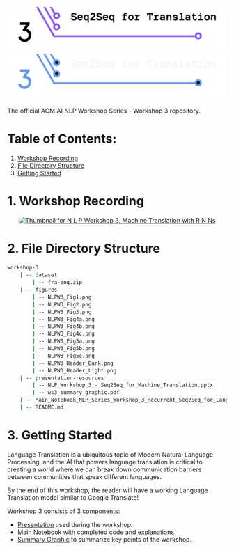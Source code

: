 ![Header for Workshop 3: Seq 2 Seq for Translation](./figures/NLPW3_Header_Light.png#gh-light-mode-only)
![Header for Workshop 3: Seq 2 Seq for Translation](./figures/NLPW3_Header_Dark.png#gh-dark-mode-only)

The official ACM AI NLP Workshop Series - Workshop 3 repository.

# Table of Contents:

<div class="alert alert-block alert-info">
<ol>
    <li><a href="#1-workshop-recording">Workshop Recording</a></li>
    <li><a href="#2-file-directory-structure">File Directory Structure</a></li>
    <li><a href="#3-getting-started">Getting Started</a></li>
</ul>
</div>

# 1. Workshop Recording

<div align="center">
<a href="https://www.youtube.com/watch?v=AvWhHTifw4I&ab_channel=ACMatUCSanDiego">
<img
    src="https://i.ytimg.com/vi/AvWhHTifw4I/maxresdefault.jpg?sqp=-oaymwEcCNACELwBSFXyq4qpAw4IARUAAIhCGAFwAcABBg"
    alt="Thumbnail for N L P Workshop 3, Machine Translation with R N Ns"
    width="500px"
/>
</a>
</div>


# 2. File Directory Structure

```bash
workshop-3
    | -- dataset
        | -- fra-eng.zip
    | -- figures
        | -- NLPW3_Fig1.png
        | -- NLPW3_Fig2.png
        | -- NLPW3_Fig3.png
        | -- NLPW3_Fig4a.png
        | -- NLPW3_Fig4b.png
        | -- NLPW3_Fig4c.png
        | -- NLPW3_Fig5a.png
        | -- NLPW3_Fig5b.png
        | -- NLPW3_Fig5c.png
        | -- NLPW3_Header_Dark.png
        | -- NLPW3_Header_Light.png
    | -- presentation-resources
        | -- NLP_Workshop_3_-_Seq2Seq_for_Machine_Translation.pptx
        | -- ws3_summary_graphic.pdf
    | -- Main_Notebook_NLP_Series_Workshop_3_Recurrent_Seq2Seq_for_Language_Translation.ipynb
    | -- README.md

```

# 3. Getting Started

Language Translation is a ubiquitous topic of Modern Natural Language Processing, and the AI that powers language translation is critical to creating a world where we can break down communication barriers between communities that speak different languages.

By the end of this workshop, the reader will have a working Language Translation model similar to Google Translate!

Workshop 3 consists of 3 components:
- [Presentation](./presentation-resources/NLP_Workshop_3_-_Seq2Seq_for_Machine_Translation.pptx) used during the workshop.
- [Main Notebook](./Main_Notebook_NLP_Series_Workshop_3_Recurrent_Seq2Seq_for_Language_Translation.ipynb) with completed code and explanations.
- [Summary Graphic](./presentation-resources/ws3_summary_graphic.pdf) to summarize key points of the workshop.
